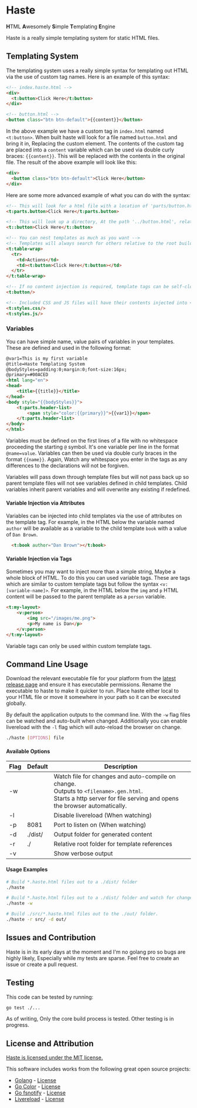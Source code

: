 # Haste

**H**TML **A**wesomely **S**imple **T**emplating **E**ngine

Haste is a really simple templating system for static HTML files.

## Templating System

The templating system uses a really simple syntax for templating out HTML via the use of custom tag names.
Here is an example of this syntax:

```html
<!-- index.haste.html -->
<div>
  <t:button>Click Here</t:button>
</div>

<!-- button.html -->
<button class="btn btn-default">{{content}}</button>
```

In the above example we have a custom tag in `index.html` named `<t:button>`. When built haste will look for a file named `button.html` and bring it in, Replacing the custom element. The contents of the custom tag are placed into a `content` variable which can be used via double curly braces: `{{content}}`. This will be replaced with the contents in the original file. The result of the above example will look like this:

```html
<div>
  <button class="btn btn-default">Click Here</button>
</div>
```

Here are some more advanced example of what you can do with the syntax:

```html
<!-- This will look for a html file with a location of 'parts/button.html', relative to the build directory -->
<t:parts.button>Click Here</t:parts.button>

<!-- This will look up a directory, At the path '../button.html', relative to the original file -->
<t::button>Click Here</t::button>

<!-- You can nest templates as much as you want -->
<!-- Templates will always search for others relative to the root build location -->
<t:table-wrap>
  <tr>
    <td>Actions</td>
    <td><t:button>Click Here</t:button></td>
  </tr>
</t:table-wrap>

<!-- If no content injection is required, template tags can be self-closing -->
<t:button/>

<!-- Included CSS and JS files will have their contents injected into <style> or <script> tags -->
<t:styles.css/>
<t:styles.js/>

```

### Variables

You can have simple name, value pairs of variables in your templates. These are defined and used in the following format:

```html
@var1=This is my first variable
@title=Haste Templating System
@bodyStyles=padding:0;margin:0;font-size:16px;
@primary=#00ACED
<html lang="en">
<head>
	<title>{{title}}</title>
</head>
<body style="{{bodyStyles}}">
	<t:parts.header-list>
		<span style="color:{{primary}}">{{var1}}</span>
	</t:parts.header-list>
</body>
</html>
```

Variables must be defined on the first lines of a file with no whitespace proceeding the starting `@` symbol. It's one variable per line in the format `@name=value`. Variables can then be used via double curly braces in the format `{{name}}`. Again, Watch any whitespace you enter in the tags as any differences to the declarations will not be forgiven.

Variables will pass down through template files but will not pass back up so parent template files will not see variables defined in child templates. Child variables inherit parent variables and will overwrite any existing if redefined.

#### Variable Injection via Attributes

Variables can be injected into child templates via the use of attributes on the template tag. For example, in the HTML below the variable named `author` will be available as a variable to the child template `book` with a value of `Dan Brown`.

```html
  <t:book author="Dan Brown"></t:book>
```

#### Variable Injection via Tags

Sometimes you may want to inject more than a simple string, Maybe a whole block of HTML. To do this you can used variable tags.
These are tags which are similar to custom template tags but follow the syntax `<v:[variable-name]>`. For example, in the HTML below the `img` and `p` HTML content will be passed to the parent template as a `person` variable.

```html
<t:my-layout>
    <v:person>
        <img src="/images/me.png">
        <p>My name is Dan</p>
    </v:person>
</t:my-layout>
```

Variable tags can only be used within custom template tags.

## Command Line Usage

Download the relevant executable file for your platform from the [latest release page](https://github.com/ssddanbrown/haste/releases/latest) and ensure it has executable permissions. Rename the executable to haste to make it quicker to run. Place haste either local to your HTML file or move it somewhere in your path so it can be executed globally.

By default the application outputs to the command line. With the `-w` flag files can be watched and auto-built when changed. Additionally you can enable livereload with the `-l` flag which will auto-reload the browser on change.

```bash
./haste [OPTIONS] file
```

#### Available Options

| Flag | Default | Description |
|------|---------|-------------|
| -w   |         | Watch file for changes and auto-compile on change. <br> Outputs to `<filename>.gen.html`.  <br> Starts a http server for file serving and opens the browser automatically.    |
| -l   |         | Disable livereload (When watching) |
| -p   | 8081    | Port to listen on (When watching) |
| -d   | ./dist/ | Output folder for generated content |
| -r   | ./      | Relative root folder for template references |
| -v   |         | Show verbose output |


#### Usage Examples

``` bash
# Build *.haste.html files out to a ./dist/ folder
./haste

# Build *.haste.html files out to a ./dist/ folder and watch for changes
./haste -w

# Build ./src/*.haste.html files out to the ./out/ folder.
./haste -r src/ -d out/
```

## Issues and Contribution

Haste is in its early days at the moment and I'm no golang pro so bugs are highly likely, Especially while my tests are sparse. Feel free to create an issue or create a pull request.

## Testing

This code can be tested by running:

```bash
go test ./...
```

As of writing, Only the core build process is tested. Other testing is in progress.

## License and Attribution

[Haste is licensed under the MIT license.](https://raw.githubusercontent.com/ssddanbrown/haste/master/LICENSE)

This software includes works from the following great open source projects:

* [Golang](https://github.com/golang/go) - [License](https://github.com/golang/go/blob/master/LICENSE)
* [Go Color](https://github.com/fatih/color) - [License](https://github.com/fatih/color/blob/master/LICENSE.md)
* [Go fsnotify](https://github.com/fsnotify/fsnotify) - [License](https://github.com/howeyc/fsnotify/blob/master/LICENSE)
* [Livereload](https://github.com/livereload/livereload-js) - [License](https://github.com/livereload/livereload-js/blob/master/LICENSE)
